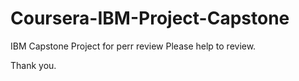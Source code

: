 # Coursera-IBM-Project-Capstone
IBM Capstone Project for perr review
Please help to review.

Thank you.
